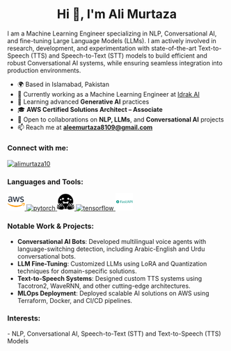 <h1 align="center">Hi 👋, I'm Ali Murtaza</h1>
I am a Machine Learning Engineer specializing in NLP, Conversational AI, and fine-tuning Large Language Models (LLMs). I am actively involved in research, development, and experimentation with state-of-the-art Text-to-Speech (TTS) and Speech-to-Text (STT) models to build efficient and robust Conversational AI systems, while ensuring seamless integration into production environments.

- 🌍 Based in Islamabad, Pakistan  
- 🔭 Currently working as a Machine Learning Engineer at [Idrak AI](https://idrakai.com/)  
- 🌱 Learning advanced **Generative AI** practices  
- 🎓 **AWS Certified Solutions Architect – Associate**  
- 🤝 Open to collaborations on **NLP, LLMs**, and **Conversational AI** projects  
- 📫 Reach me at **aleemurtaza8109@gmail.com**  



<h3 align="left">Connect with me:</h3>
<p align="left">
  <a href="https://linkedin.com/in/alimurtaza10" target="blank"><img align="center" src="https://raw.githubusercontent.com/rahuldkjain/github-profile-readme-generator/master/src/images/icons/Social/linked-in-alt.svg" alt="alimurtaza10" height="30" width="40" /></a
</p>

<h3 align="left">Languages and Tools:</h3>
<p align="left">
  <a href="https://aws.amazon.com" target="_blank" rel="noreferrer"> <img src="https://raw.githubusercontent.com/devicons/devicon/master/icons/amazonwebservices/amazonwebservices-original-wordmark.svg" alt="aws" width="40" height="40"/> </a>
  <a href="https://pytorch.org/" target="_blank" rel="noreferrer"> <img src="https://www.vectorlogo.zone/logos/pytorch/pytorch-icon.svg" alt="pytorch" width="40" height="40"/> </a>
  <a href="https://huggingface.co/" target="_blank" rel="noreferrer"> <img src="https://raw.githubusercontent.com/simple-icons/simple-icons/develop/icons/huggingface.svg" alt="huggingface" width="40" height="40"/> </a>
  <a href="https://www.tensorflow.org" target="_blank" rel="noreferrer"> <img src="https://www.vectorlogo.zone/logos/tensorflow/tensorflow-icon.svg" alt="tensorflow" width="40" height="40"/> </a>
  <a href="https://www.fastapi.tiangolo.com" target="_blank" rel="noreferrer"> <img src="https://raw.githubusercontent.com/devicons/devicon/master/icons/fastapi/fastapi-original-wordmark.svg" alt="fastapi" width="40" height="40"/> </a>

</p>

<h3 align="left">Notable Work & Projects:</h3>
<ul>
  <li><strong>Conversational AI Bots</strong>: Developed multilingual voice agents with language-switching detection, including Arabic-English and Urdu conversational bots.</li>
  <li><strong>LLM Fine-Tuning</strong>: Customized LLMs using LoRA and Quantization techniques for domain-specific solutions.</li>
  <li><strong>Text-to-Speech Systems</strong>: Designed custom TTS systems using Tacotron2, WaveRNN, and other cutting-edge architectures.</li>
  <li><strong>MLOps Deployment</strong>: Deployed scalable AI solutions on AWS using Terraform, Docker, and CI/CD pipelines.</li>
</ul>


<h3 align="left">Interests:</h3>
- NLP, Conversational AI, Speech-to-Text (STT) and Text-to-Speech (TTS) Models
